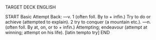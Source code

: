 TARGET DECK
ENGLISH

START
Basic
Attempt
Back: —v. 1 (often foll. By to + infin.) Try to do or achieve (attempted to explain). 2 try to conquer (a mountain etc.). —n. (often foll. By at, on, or to + infin.) Attempting; endeavour (attempt at winning; attempt on his life). [latin tempto try]
END
